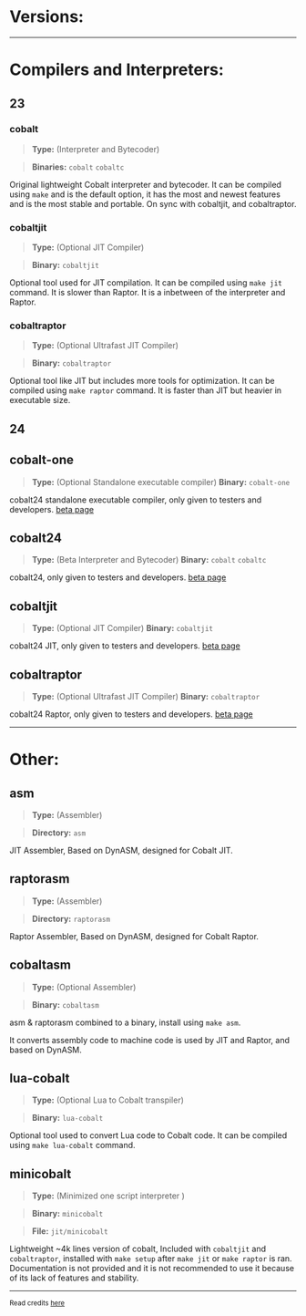 # Versions:

***
# Compilers and Interpreters:
## 23
### cobalt 
> **Type:** (Interpreter and Bytecoder) 

> **Binaries:** `cobalt` `cobaltc`

Original lightweight Cobalt interpreter and bytecoder. It can be compiled using
`make` and is the default option, it has the most and newest features and is
the most stable and portable. On sync with cobaltjit, and cobaltraptor.
### cobaltjit 
> **Type:** (Optional JIT Compiler) 

> **Binary:** `cobaltjit`

Optional tool used for JIT compilation. It can be compiled using
`make jit` command. It is slower than Raptor. It is 
a inbetween of the interpreter and Raptor.

### cobaltraptor
> **Type:** (Optional Ultrafast JIT Compiler) 

> **Binary:** `cobaltraptor`

Optional tool like JIT but includes more tools for optimization. It can be compiled using
`make raptor` command. It is faster than JIT but heavier in executable size.

## 24
## cobalt-one
> **Type:** (Optional Standalone executable compiler)
> **Binary:** `cobalt-one`

cobalt24 standalone executable compiler, only given to testers and developers. [beta page](https://cobaltlang.vercel.app/beta)
## cobalt24
> **Type:** (Beta Interpreter and Bytecoder)
> **Binary:** `cobalt` `cobaltc`

cobalt24, only given to testers and developers. [beta page](https://cobaltlang.vercel.app/beta)

## cobaltjit
> **Type:** (Optional JIT Compiler)
> **Binary:** `cobaltjit`

cobalt24 JIT, only given to testers and developers. [beta page](https://cobaltlang.vercel.app/beta)

## cobaltraptor
> **Type:** (Optional Ultrafast JIT Compiler)
> **Binary:** `cobaltraptor`

cobalt24 Raptor, only given to testers and developers. [beta page](https://cobaltlang.vercel.app/beta)
***
# Other:
## asm
> **Type:** (Assembler)

> **Directory:** `asm`

JIT Assembler, Based on DynASM, designed for Cobalt JIT.

## raptorasm
> **Type:** (Assembler)

> **Directory:** `raptorasm`

Raptor Assembler, Based on DynASM, designed for Cobalt Raptor.

## cobaltasm
> **Type:** (Optional Assembler)

> **Binary:** `cobaltasm`

asm & raptorasm combined to a binary, install using `make asm`.

It converts assembly code to machine code  is used by JIT and Raptor, and based on DynASM.
## lua-cobalt 
> **Type:** (Optional Lua to Cobalt transpiler) 

> **Binary:** `lua-cobalt`

Optional tool used to convert Lua code to Cobalt code. It can be compiled using
`make lua-cobalt` command.
## minicobalt 
> **Type:** (Minimized one script interpreter ) 

> **Binary:** `minicobalt`

> **File:** `jit/minicobalt`

Lightweight ~4k lines version of cobalt, Included with `cobaltjit` and `cobaltraptor`, installed with
`make setup` after `make jit` or `make raptor` is ran. Documentation is not provided and 
it is not recommended to use it because of its lack of features and stability.

***

<sub>Read credits [here](https://github.com/cobalt-lang/cobalt/blob/master/COPYRIGHTS.md)</sub>